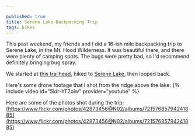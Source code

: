 ```yaml
---

published: true
title: Serene Lake Backpacking Trip
tags: hikes
---
```

This past weekend, my friends and I did a 16-ish mile backpacking trip to Serene Lake, in the Mt. Hood Wilderness. It was beautiful there, and there were plenty of camping spots. The bugs were pretty bad, so I'd recommend definitely bringing bug spray.

We started at [this trailhead](https://www.oregonhikers.org/field_guide/Shellrock_Lake_Trailhead), hiked to [Serene Lake](https://www.oregonhikers.org/field_guide/Rock_Lakes-Serene_Lake_Loop_Hike), then looped back.

Here's some drone footage that I shot from the ridge above the lake: 
{% include video id="5idr-hT2olw" provider="youtube" %}

Here are some of the photos shot during the trip:
[https://www.flickr.com/photos/42873456@N02/albums/72157685794241885](https://www.flickr.com/photos/42873456@N02/albums/72157685794241885)
